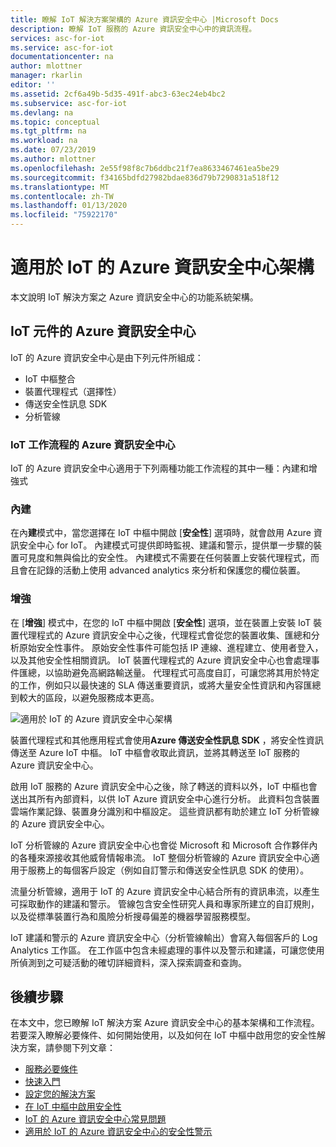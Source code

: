 ```yaml
---
title: 瞭解 IoT 解決方案架構的 Azure 資訊安全中心 |Microsoft Docs
description: 瞭解 IoT 服務的 Azure 資訊安全中心中的資訊流程。
services: asc-for-iot
ms.service: asc-for-iot
documentationcenter: na
author: mlottner
manager: rkarlin
editor: ''
ms.assetid: 2cf6a49b-5d35-491f-abc3-63ec24eb4bc2
ms.subservice: asc-for-iot
ms.devlang: na
ms.topic: conceptual
ms.tgt_pltfrm: na
ms.workload: na
ms.date: 07/23/2019
ms.author: mlottner
ms.openlocfilehash: 2e55f98f8c7b6ddbc21f7ea8633467461ea5be29
ms.sourcegitcommit: f34165bdfd27982bdae836d79b7290831a518f12
ms.translationtype: MT
ms.contentlocale: zh-TW
ms.lasthandoff: 01/13/2020
ms.locfileid: "75922170"
---
```

# <a name="azure-security-center-for-iot-architecture"></a>適用於 IoT 的 Azure 資訊安全中心架構

本文說明 IoT 解決方案之 Azure 資訊安全中心的功能系統架構。 

## <a name="azure-security-center-for-iot-components"></a>IoT 元件的 Azure 資訊安全中心

IoT 的 Azure 資訊安全中心是由下列元件所組成：
- IoT 中樞整合
- 裝置代理程式（選擇性）
- 傳送安全性訊息 SDK
- 分析管線
 
### <a name="azure-security-center-for-iot-workflows"></a>IoT 工作流程的 Azure 資訊安全中心

IoT 的 Azure 資訊安全中心適用于下列兩種功能工作流程的其中一種：內建和增強式  

### <a name="built-in"></a>內建
在內**建**模式中，當您選擇在 IoT 中樞中開啟 [**安全性**] 選項時，就會啟用 Azure 資訊安全中心 for IoT。 內建模式可提供即時監視、建議和警示，提供單一步驟的裝置可見度和無與倫比的安全性。 內建模式不需要在任何裝置上安裝代理程式，而且會在記錄的活動上使用 advanced analytics 來分析和保護您的欄位裝置。 

### <a name="enhanced"></a>增強 
在 [**增強**] 模式中，在您的 IoT 中樞中開啟 [**安全性**] 選項，並在裝置上安裝 IoT 裝置代理程式的 Azure 資訊安全中心之後，代理程式會從您的裝置收集、匯總和分析原始安全性事件。 原始安全性事件可能包括 IP 連線、進程建立、使用者登入，以及其他安全性相關資訊。 IoT 裝置代理程式的 Azure 資訊安全中心也會處理事件匯總，以協助避免高網路輸送量。 代理程式可高度自訂，可讓您將其用於特定的工作，例如只以最快速的 SLA 傳送重要資訊，或將大量安全性資訊和內容匯總到較大的區段，以避免服務成本更高。

![適用於 IoT 的 Azure 資訊安全中心架構](./media/architecture/azure-iot-security-architecture.png)
 
裝置代理程式和其他應用程式會使用**Azure 傳送安全性訊息 SDK** ，將安全性資訊傳送至 Azure IoT 中樞。 IoT 中樞會收取此資訊，並將其轉送至 IoT 服務的 Azure 資訊安全中心。

啟用 IoT 服務的 Azure 資訊安全中心之後，除了轉送的資料以外，IoT 中樞也會送出其所有內部資料，以供 IoT Azure 資訊安全中心進行分析。 此資料包含裝置雲端作業記錄、裝置身分識別和中樞設定。 這些資訊都有助於建立 IoT 分析管線的 Azure 資訊安全中心。
 
IoT 分析管線的 Azure 資訊安全中心也會從 Microsoft 和 Microsoft 合作夥伴內的各種來源接收其他威脅情報串流。 IoT 整個分析管線的 Azure 資訊安全中心適用于服務上的每個客戶設定（例如自訂警示和傳送安全性訊息 SDK 的使用）。
 
流量分析管線，適用于 IoT 的 Azure 資訊安全中心結合所有的資訊串流，以產生可採取動作的建議和警示。 管線包含安全性研究人員和專家所建立的自訂規則，以及從標準裝置行為和風險分析搜尋偏差的機器學習服務模型。
 
IoT 建議和警示的 Azure 資訊安全中心（分析管線輸出）會寫入每個客戶的 Log Analytics 工作區。 在工作區中包含未經處理的事件以及警示和建議，可讓您使用所偵測到之可疑活動的確切詳細資料，深入探索調查和查詢。  

## <a name="next-steps"></a>後續步驟

在本文中，您已瞭解 IoT 解決方案 Azure 資訊安全中心的基本架構和工作流程。 若要深入瞭解必要條件、如何開始使用，以及如何在 IoT 中樞中啟用您的安全性解決方案，請參閱下列文章：

- [服務必要條件](service-prerequisites.md)
- [快速入門](getting-started.md)
- [設定您的解決方案](quickstart-configure-your-solution.md)
- [在 IoT 中樞中啟用安全性](quickstart-onboard-iot-hub.md)
- [IoT 的 Azure 資訊安全中心常見問題](resources-frequently-asked-questions.md)
- [適用於 IoT 的 Azure 資訊安全中心的安全性警示](concept-security-alerts.md)
